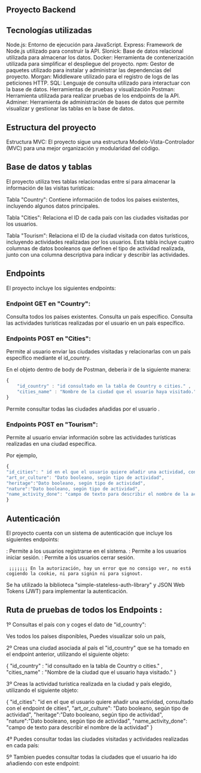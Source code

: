 ## Proyecto Backend

## Tecnologías utilizadas

Node.js: Entorno de ejecución para JavaScript.
Express: Framework de Node.js utilizado para construir la API.
Slonick: Base de datos relacional utilizada para almacenar los datos.
Docker: Herramienta de contenerización utilizada para simplificar el despliegue del proyecto.
npm: Gestor de paquetes utilizado para instalar y administrar las dependencias del proyecto.
Morgan: Middleware utilizado para el registro de logs de las peticiones HTTP.
SQL: Lenguaje de consulta utilizado para interactuar con la base de datos.
Herramientas de pruebas y visualización
Postman: Herramienta utilizada para realizar pruebas de los endpoints de la API.
Adminer: Herramienta de administración de bases de datos que permite visualizar y gestionar las tablas en la base de datos.

## Estructura del proyecto
Estructura MVC: El proyecto sigue una estructura Modelo-Vista-Controlador (MVC) para una mejor organización y modularidad del código.

## Base de datos y tablas
El proyecto utiliza tres tablas relacionadas entre sí para almacenar la información de las visitas turísticas:

Tabla "Country": Contiene información de todos los países existentes, incluyendo algunos datos principales.

Tabla "Cities": Relaciona el ID de cada país con las ciudades visitadas por los usuarios.

Tabla "Tourism": Relaciona el ID de la ciudad visitada con datos turísticos, incluyendo actividades realizadas por los usuarios. Esta tabla incluye cuatro columnas de datos booleanos que definen el tipo de actividad realizada, junto con una columna descriptiva para indicar y describir las actividades.

## Endpoints
El proyecto incluye los siguientes endpoints:

### Endpoint GET en "Country":

<!-- GET /country: --> Consulta todos los países existentes.
<!--GET /country/:country--> Consulta un país específico.
<!--GET /country/:country/activity--> Consulta las actividades turísticas realizadas por el usuario en un país específico.

### Endpoints POST en "Cities":

<!-- POST /cities --> Permite al usuario enviar las ciudades visitadas y relacionarlas con un país específico mediante el id_country.

En el objeto dentro de body de Postman, debería ir de la siguiente manera:

```js
{
    "id_country" : "id consultado en la tabla de Country o cities." ,
    "cities_name" : "Nombre de la ciudad que el usuario haya visitado." 
}
```  
<!--GET /cities/cities --> Permite consultar todas las ciudades añadidas por el usuario . 


### Endpoints POST en "Tourism":

<!--POST /tourism: --> Permite al usuario enviar información sobre las actividades turísticas realizadas en una ciudad específica.
Por ejemplo,

```js
{
"id_cities": " id en el que el usuario quiere añadir una actividad, consultado con el endpoint de cities",
"art_or_culture": "Dato booleano, según tipo de actividad",
"heritage":"Dato booleano, según tipo de actividad",
"nature":"Dato booleano, según tipo de actividad",
"name_activity_done": "campo de texto para describir el nombre de la actividad"
}
``` 


## Autenticación
El proyecto cuenta con un sistema de autenticación que incluye los siguientes endpoints:

<!--POST /signup--> : Permite a los usuarios registrarse en el sistema.
<!--POST /signin--> : Permite a los usuarios iniciar sesión.
<!--POST /signout--> : Permite a los usuarios cerrar sesión. 
``` ¡¡¡¡¡¡¡ En la autorización, hay un error que no consigo ver, no está cogiendo la cookie, ni para signin ni para signout.```

Se ha utilizado la biblioteca "simple-stateless-auth-library" y JSON Web Tokens (JWT) para implementar la autenticación.

## Ruta de pruebas de todos los Endpoints :

1º Consultas el país con y coges el dato de "id_country": 
<!-- GET /country --> Ves todos los países disponibles, 
<!--GET /country/:country--> Puedes visualizar solo un país, 

2º Creas una ciudad asociada al país el "id_country" que se ha tomado en el endpoint anterior, utilizando el siguiente objeto: 
<!-- POST /cities -->
{
    "id_country" : "id consultado en la tabla de Country o cities." ,
    "cities_name" : "Nombre de la ciudad que el usuario haya visitado." 
}

 3º Creas la actividad turística realizada en la ciudad y país elegido, utilizando el siguiente objeto:
 <!--POST /tourism: -->

 {
"id_cities": "id en el que el usuario quiere añadir una actividad, consultado con el endpoint de   cities",
"art_or_culture": "Dato booleano, según tipo de actividad",
"heritage":"Dato booleano, según tipo de actividad",
"nature":"Dato booleano, según tipo de actividad",
"name_activity_done": "campo de texto para describir el nombre de la actividad"
}

4º Puedes consultar todas las ciudades visitadas y actividades realizadas en cada país:
<!--GET /country/:country/activity-->

5º Tambien puedes consultar todas la ciudades que el usuario ha ido añadiendo con este endpoint:
<!--GET /cities/cities -->


 


